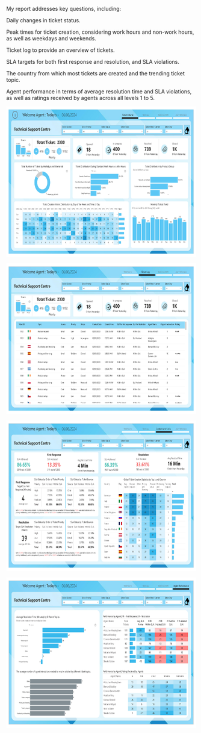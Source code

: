 My report addresses key questions, including:

Daily changes in ticket status.

Peak times for ticket creation, considering work hours and non-work hours, as well as weekdays and weekends.

Ticket log to provide an overview of tickets.

SLA targets for both first response and resolution, and SLA violations.

The country from which most tickets are created and the trending ticket topic.

Agent performance in terms of average resolution time and SLA violations, as well as ratings received by agents across all levels 1 to 5.

<p align="center">
  <img src="https://github.com/lucnguyen104/PowerBI-portfolio/blob/main/Ticket_Analysis/ticket-analysis-images-0.jpg" height="400">
</p>
<p align="center">
  <img src="https://github.com/lucnguyen104/PowerBI-portfolio/blob/main/Ticket_Analysis/ticket-analysis-images-1.jpg" height="400">
</p>
<p align="center">
  <img src="https://github.com/lucnguyen104/PowerBI-portfolio/blob/main/Ticket_Analysis/ticket-analysis-images-2.jpg" height="400">
</p>
<p align="center">
  <img src="https://github.com/lucnguyen104/PowerBI-portfolio/blob/main/Ticket_Analysis/ticket-analysis-images-3.jpg" height="400">
</p>
